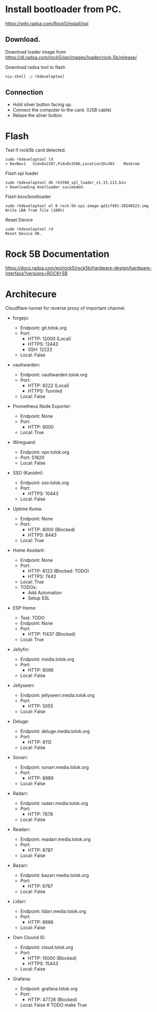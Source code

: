 # Install bootloader from PC.

https://wiki.radxa.com/Rock5/install/spi

## Download.

Download loader image from
https://dl.radxa.com/rock5/sw/images/loader/rock-5b/release/

Download radxa tool to flash

```sh
nix-shell -p rkdeveloptool
```

## Connection

- Hold silver button facing up.
- Connect the computer to the card. (USB cable)
- Relase the silver button

# Flash

Test if rock5b card detected.

```
sudo rkdeveloptool ld
> DevNo=1	Vid=0x2207,Pid=0x350b,LocationID=303	Maskrom
```

Flash spi loader

```
sudo rkdeveloptool db rk3588_spl_loader_v1.15.113.bin
> Downloading bootloader succeeded.
```

Flash bios/bootloader

```
sudo rkdeveloptool wl 0 rock-5b-spi-image-gd1cf491-20240523.img
Write LBA from file (100%)
```

Reset Device

```
sudo rkdeveloptool rd
Reset Device OK.
```

# Rock 5B Documentation

https://docs.radxa.com/en/rock5/rock5b/hardware-design/hardware-interface?versions=ROCK+5B

# Architecure

Cloudflare-tunnel for reverse proxy of important channel.

- forgejo:

  - Endpoint: git.tolok.org
  - Port:
    - HTTP: 12000 (Local)
    - HTTPS: 12443
    - SSH: 12222
  - Local: False

- vaultwarden:

  - Endpoint: vaultwarden.tolok.org
  - Port:
    - HTTP: 8222 (Local)
    - HTTPS: Tunnled
  - Local: False

- Prometheus Node Exporter:

  - Endpoint: None
  - Port:
    - HTTP: 9000
  - Local: True

- Wireguard:

  - Endpoint: vpn.tolok.org
  - Port: 51820
  - Local: False

- SSO (Kanidm):

  - Endpoint: sso.tolok.org
  - Port:
    - HTTPS: 10443
  - Local: False

- Uptime Kuma:

  - Endpoint: None
  - Port:
    - HTTP: 8000 (Blocked)
    - HTTPS: 8443
  - Local: True

- Home Assitant:

  - Endpoint: None
  - Port:
    - HTTP: 8123 (Blocked: TODO)
    - HTTPS: 7443
  - Local: True
  - TODOs:
    - Add Automation
    - Setup SSL

- ESP Home:

  - Test: TODO
  - Endpoint: None
  - Port:
    - HTTP: 11437 (Blocked)
  - Local: True

- Jellyfin:

  - Endpoint: media.tolok.org
  - Port:
    - HTTP: 8096
  - Local: False

- Jellyseerr:

  - Endpoint: jellyseerr.media.tolok.org
  - Port:
    - HTTP: 5055
  - Local: False

- Deluge:

  - Endpoint: deluge.media.tolok.org
  - Port:
    - HTTP: 8112
  - Local: False

- Sonarr:

  - Endpoint: sonarr.media.tolok.org
  - Port:
    - HTTP: 8989
  - Local: False

- Radarr:

  - Endpoint: radarr.media.tolok.org
  - Port:
    - HTTP: 7878
  - Local: False

- Readarr:

  - Endpoint: readarr.media.tolok.org
  - Port:
    - HTTP: 8787
  - Local: False

- Bazarr:

  - Endpoint: bazarr.media.tolok.org
  - Port:
    - HTTP: 6767
  - Local: False

- Lidarr:

  - Endpoint: lidarr.media.tolok.org
  - Port:
    - HTTP: 8686
  - Local: False

- Own Clound IS:

  - Endpoint: cloud.tolok.org
  - Port:
    - HTTP: 15000 (Blocked)
    - HTTPS: 15443
  - Local: False

- Grafana:
  - Endpoint: grafana.tolok.org
  - Port:
    - HTTP: 47726 (Blocked)
  - Local: False  # TODO make True
  